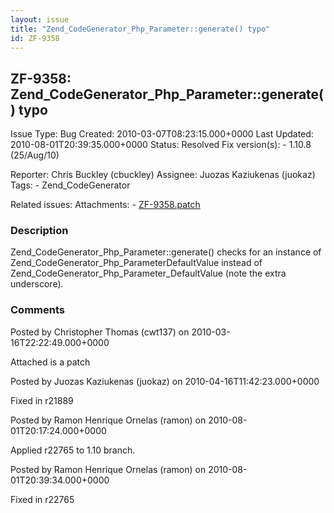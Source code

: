 ```yaml
---
layout: issue
title: "Zend_CodeGenerator_Php_Parameter::generate() typo"
id: ZF-9358
---
```


ZF-9358: Zend\_CodeGenerator\_Php\_Parameter::generate() typo
-------------------------------------------------------------

 Issue Type: Bug Created: 2010-03-07T08:23:15.000+0000 Last Updated: 2010-08-01T20:39:35.000+0000 Status: Resolved Fix version(s): - 1.10.8 (25/Aug/10)
 
 Reporter:  Chris Buckley (cbuckley)  Assignee:  Juozas Kaziukenas (juokaz)  Tags: - Zend\_CodeGenerator
 
 Related issues: 
 Attachments: - [ZF-9358.patch](/issues/secure/attachment/12908/ZF-9358.patch)
 
### Description

Zend\_CodeGenerator\_Php\_Parameter::generate() checks for an instance of Zend\_CodeGenerator\_Php\_ParameterDefaultValue instead of Zend\_CodeGenerator\_Php\_Parameter\_DefaultValue (note the extra underscore).

 

 

### Comments

Posted by Christopher Thomas (cwt137) on 2010-03-16T22:22:49.000+0000

Attached is a patch

 

 

Posted by Juozas Kaziukenas (juokaz) on 2010-04-16T11:42:23.000+0000

Fixed in r21889

 

 

Posted by Ramon Henrique Ornelas (ramon) on 2010-08-01T20:17:24.000+0000

Applied r22765 to 1.10 branch.

 

 

Posted by Ramon Henrique Ornelas (ramon) on 2010-08-01T20:39:34.000+0000

Fixed in r22765

 

 